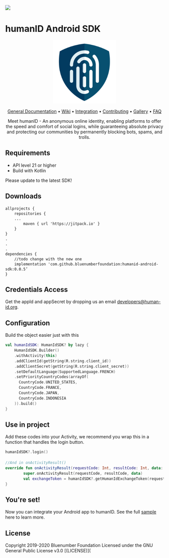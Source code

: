 [![](https://jitpack.io/v/bluenumberfoundation/humanid-android-sdk.svg)](https://jitpack.io/#bluenumberfoundation/humanid-android-sdk)

# humanID Android SDK



<p align="center">
<img src="https://github.com/bluenumberfoundation/humanid-android-sdk/blob/master/human-id-logo.png" width="200" height="200">
</p>


<p align="center">
<a href="https://github.com/bluenumberfoundation/humanid-documentation/edit/master/README.md">General Documentation</a> •
<a href="https://github.com/bluenumberfoundation/humanid-android-sdk/wiki">Wiki</a> • 
<a href="https://github.com/bluenumberfoundation/humanid-android-sdk/wiki/integration">Integration</a> •
<a href="https://github.com/bluenumberfoundation/humanid-documentation/blob/master/contributing.md">Contributing</a> • 
<a href="https://github.com/bluenumberfoundation/humanid-documentation/blob/master/gallery.md">Gallery</a> • 
<a href="https://github.com/bluenumberfoundation/humanid-documentation/blob/master/faq.md">FAQ</a>


<p align="center">
Meet humanID - An anonymous online identity, enabling platforms to offer the speed and comfort of social logins, while guaranteeing absolute privacy and protecting our communities by permanently blocking bots, spams, and trolls.
</p>



## Requirements

<ul>
	<li>API level 21 or higher</li>
	<li>Build with Kotlin</li>
</ul>


Please update to the latest SDK!

## Downloads

    allprojects {
        repositories {
        ...
    	    maven { url 'https://jitpack.io' }
        }
    }
    .
    .
    .
    dependencies {
    	//todo change with the new one
    	implementation 'com.github.bluenumberfoundation:humanid-android-sdk:0.0.5’
    }


## Credentials Access

Get the appId and appSecret by dropping us an email [developers@human-id.org](mailto:developers@human-id.org).

## Configuration

Build the object easier just with this

```kotlin
val humanIdSDK: HumanIdSDK? by lazy {
  	HumanIdSDK.Builder()
    .withActivity(this)
    .addClientId(getString(R.string.client_id))
    .addClientSecret(getString(R.string.client_secret))
    .setDefaultLanguage(SupportedLanguage.FRENCH)
    .setPriorityCountryCodes(arrayOf(
      CountryCode.UNITED_STATES,
      CountryCode.FRANCE,
      CountryCode.JAPAN,
      CountryCode.INDONESIA
    )).build()
}
```


## Use in project

Add these codes into your Activity, we recommend you wrap this in a function that handles the login button.

```kotlin
humanIdSDK?.login()

//And in onActivityResult()
override fun onActivityResult(requestCode: Int, resultCode: Int, data: Intent?) {
		super.onActivityResult(requestCode, resultCode, data)
		val exchangeToken = humanIdSDK?.getHumanIdExchangeToken(requestCode, resultCode, data)
}
```

## You're set!

Now you can integrate your Android app to humanID. See the full [sample](https://github.com/bluenumberfoundation/humanid-android-sdk/tree/master/sample) here to learn more.


## License

Copyright 2019-2020 Bluenumber Foundation
Licensed under the GNU General Public License v3.0 [(LICENSE)](